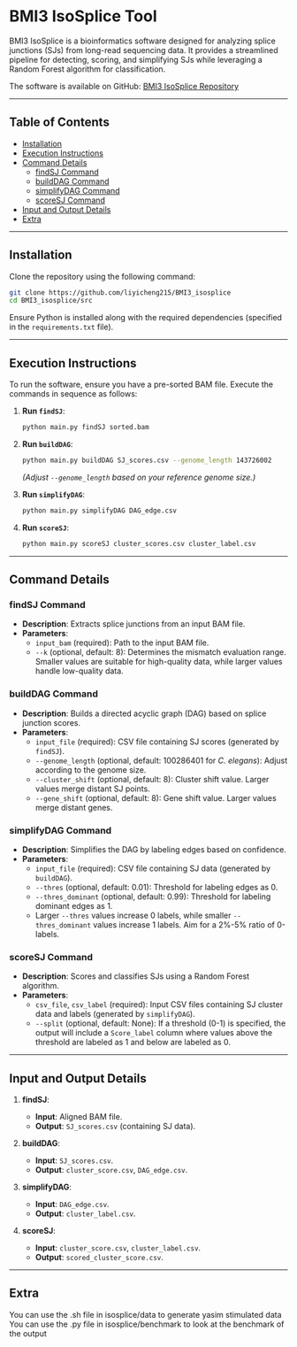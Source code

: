 
# BMI3 IsoSplice Tool

BMI3 IsoSplice is a bioinformatics software designed for analyzing splice junctions (SJs) from long-read sequencing data. It provides a streamlined pipeline for detecting, scoring, and simplifying SJs while leveraging a Random Forest algorithm for classification.

The software is available on GitHub: [BMI3 IsoSplice Repository](https://github.com/liyicheng215/BMI3_isosplice)

---

## Table of Contents

- [Installation](#installation)
- [Execution Instructions](#execution-instructions)
- [Command Details](#command-details)
  - [findSJ Command](#findsj-command)
  - [buildDAG Command](#builddag-command)
  - [simplifyDAG Command](#simplifydag-command)
  - [scoreSJ Command](#scoresj-command)
- [Input and Output Details](#input-and-output-details)
- [Extra](#Extra)
---

## Installation

Clone the repository using the following command:

```bash
git clone https://github.com/liyicheng215/BMI3_isosplice
cd BMI3_isosplice/src
```

Ensure Python is installed along with the required dependencies (specified in the `requirements.txt` file).

---

## Execution Instructions

To run the software, ensure you have a pre-sorted BAM file. Execute the commands in sequence as follows:

1. **Run `findSJ`**:
   ```bash
   python main.py findSJ sorted.bam
   ```
2. **Run `buildDAG`**:
   ```bash
   python main.py buildDAG SJ_scores.csv --genome_length 143726002
   ```
   *(Adjust `--genome_length` based on your reference genome size.)*

3. **Run `simplifyDAG`**:
   ```bash
   python main.py simplifyDAG DAG_edge.csv
   ```

4. **Run `scoreSJ`**:
   ```bash
   python main.py scoreSJ cluster_scores.csv cluster_label.csv
   ```

---

## Command Details

### findSJ Command
- **Description**: Extracts splice junctions from an input BAM file.
- **Parameters**:
  - `input_bam` (required): Path to the input BAM file.
  - `--k` (optional, default: 8): Determines the mismatch evaluation range. Smaller values are suitable for high-quality data, while larger values handle low-quality data.

### buildDAG Command
- **Description**: Builds a directed acyclic graph (DAG) based on splice junction scores.
- **Parameters**:
  - `input_file` (required): CSV file containing SJ scores (generated by `findSJ`).
  - `--genome_length` (optional, default: 100286401 for *C. elegans*): Adjust according to the genome size.
  - `--cluster_shift` (optional, default: 8): Cluster shift value. Larger values merge distant SJ points.
  - `--gene_shift` (optional, default: 8): Gene shift value. Larger values merge distant genes.

### simplifyDAG Command
- **Description**: Simplifies the DAG by labeling edges based on confidence.
- **Parameters**:
  - `input_file` (required): CSV file containing SJ data (generated by `buildDAG`).
  - `--thres` (optional, default: 0.01): Threshold for labeling edges as 0.
  - `--thres_dominant` (optional, default: 0.99): Threshold for labeling dominant edges as 1.
  - Larger `--thres` values increase 0 labels, while smaller `--thres_dominant` values increase 1 labels. Aim for a 2%-5% ratio of 0-labels.

### scoreSJ Command
- **Description**: Scores and classifies SJs using a Random Forest algorithm.
- **Parameters**:
  - `csv_file`, `csv_label` (required): Input CSV files containing SJ cluster data and labels (generated by `simplifyDAG`).
  - `--split` (optional, default: None): If a threshold (0-1) is specified, the output will include a `Score_label` column where values above the threshold are labeled as 1 and below are labeled as 0.

---

## Input and Output Details

1. **findSJ**:
   - **Input**: Aligned BAM file.
   - **Output**: `SJ_scores.csv` (containing SJ data).

2. **buildDAG**:
   - **Input**: `SJ_scores.csv`.
   - **Output**: `cluster_score.csv`, `DAG_edge.csv`.

3. **simplifyDAG**:
   - **Input**: `DAG_edge.csv`.
   - **Output**: `cluster_label.csv`.

4. **scoreSJ**:
   - **Input**: `cluster_score.csv`, `cluster_label.csv`.
   - **Output**: `scored_cluster_score.csv`.

---

## Extra
You can use the .sh file in isosplice/data to generate yasim stimulated data
You can use the .py file in isosplice/benchmark to look at the benchmark of the output
